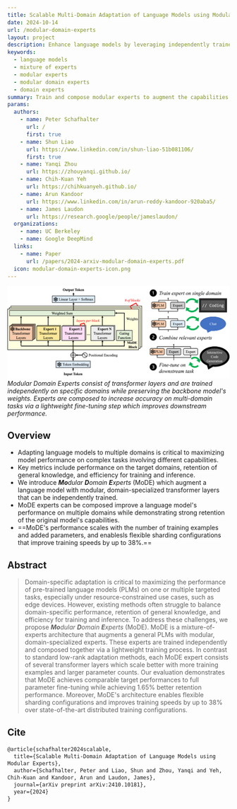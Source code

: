 ```yaml
---
title: Scalable Multi-Domain Adaptation of Language Models using Modular Experts
date: 2024-10-14
url: /modular-domain-experts
layout: project
description: Enhance language models by leveraging independently trained, domain-specific experts.
keywords:
  - language models
  - mixture of experts
  - modular experts
  - modular domain experts
  - domain experts
summary: Train and compose modular experts to augment the capabilities of language models.
params:
  authors:
    - name: Peter Schafhalter
      url: /
      first: true
    - name: Shun Liao
      url: https://www.linkedin.com/in/shun-liao-51b081106/
      first: true
    - name: Yanqi Zhou
      url: https://zhouyanqi.github.io/
    - name: Chih-Kuan Yeh
      url: https://chihkuanyeh.github.io/
    - name: Arun Kandoor
      url: https://www.linkedin.com/in/arun-reddy-kandoor-920aba5/
    - name: James Laudon
      url: https://research.google/people/jameslaudon/
  organizations:
    - name: UC Berkeley
    - name: Google DeepMind
  links:
    - name: Paper
      url: /papers/2024-arxiv-modular-domain-experts.pdf
  icon: modular-domain-experts-icon.png
---
```


![Modular Domain Experts](modular-domain-experts.png)
*Modular Domain Experts consist of transformer layers and are trained
independently on specific domains while preserving the backbone model's
weights. Experts are composed to increase accuracy on multi-domain tasks via a
lightweight fine-tuning step which improves downstream performance.*

## Overview

- Adapting language models to multiple domains is critical to maximizing model
  performance on complex tasks involving different capabilities.
- Key metrics include performance on the target domains, retention of general
  knowledge, and efficiency for training and inference.
- We introduce ***Mo**dular **D**omain **E**xperts* (MoDE) which augment a
  language model with modular, domain-specialized transformer layers that can
  be independently trained.
- MoDE experts can be composed improve a language model's performance on
  multiple domains while demonstrating strong retention of the original model's
  capabilities.
- ==MoDE's performance scales with the number of training examples and added
  parameters, and enablesls flexible sharding configurations that improve
  training speeds by up to 38%.==


## Abstract

> Domain-specific adaptation is critical to maximizing the performance of
> pre-trained language models (PLMs) on one or multiple targeted tasks,
> especially under resource-constrained use cases, such as edge devices.
> However, existing methods often struggle to balance domain-specific
> performance, retention of general knowledge, and efficiency for training and
> inference. To address these challenges, we propose ***Mo**dular **D**omain
> **E**xperts* (MoDE). MoDE is a mixture-of-experts architecture that augments a
> general PLMs with modular, domain-specialized experts. These experts are
> trained independently and composed together via a lightweight training
> process. In contrast to standard low-rank adaptation methods, each MoDE expert
> consists of several transformer layers which scale better with more training
> examples and larger parameter counts. Our evaluation demonstrates that MoDE
> achieves comparable target performances to full parameter fine-tuning while
> achieving 1.65% better retention performance. Moreover, MoDE's architecture
> enables flexible sharding configurations and improves training speeds by up to
> 38% over state-of-the-art distributed training configurations. 

## Cite

```
@article{schafhalter2024scalable,
  title={Scalable Multi-Domain Adaptation of Language Models using Modular Experts},
  author={Schafhalter, Peter and Liao, Shun and Zhou, Yanqi and Yeh, Chih-Kuan and Kandoor, Arun and Laudon, James},
  journal={arXiv preprint arXiv:2410.10181},
  year={2024}
}
```
